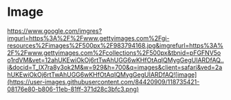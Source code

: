 # Image
https://www.google.com/imgres?imgurl=https%3A%2F%2Fwww.gettyimages.com%2Fgi-resources%2Fimages%2F500px%2F983794168.jpg&imgrefurl=https%3A%2F%2Fwww.gettyimages.com%2Fcollections%2F500px&tbnid=pFGFNV5oo1rdVM&vet=12ahUKEwiOkOj6rtTwAhUGG6wKHfOtAqIQMygGegUIARDfAQ..i&docid=T_IX7ra8y3ok2M&w=929&h=700&q=images&client=safari&ved=2ahUKEwiOkOj6rtTwAhUGG6wKHfOtAqIQMygGegUIARDfAQ![image](https://user-images.githubusercontent.com/84420909/118735421-08176e80-b806-11eb-81ff-371d28c3bfc3.png)
